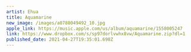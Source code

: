 ```yaml
---
artist: Ehua
title: Aquamarine
new_image: /images/a0788049492_10.jpg
apple_link: https://music.apple.com/us/album/aquamarine/1558005247
link: https://www.dropbox.com/s/sp97dorlvwhx8vw/Aquamarine.zip?dl=1
published_date: 2021-04-27T19:35:01.698Z
---
```

